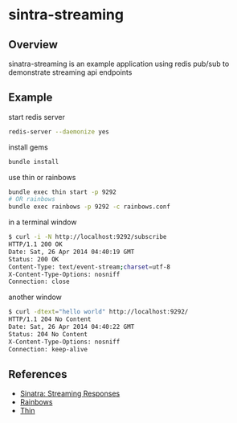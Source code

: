 # sintra-streaming

## Overview

sinatra-streaming is an example application using redis pub/sub
to demonstrate streaming api endpoints

## Example

start redis server

```sh
redis-server --daemonize yes
```

install gems

```sh
bundle install
```

use thin or rainbows

```sh
bundle exec thin start -p 9292
# OR rainbows
bundle exec rainbows -p 9292 -c rainbows.conf
```

in a terminal window

```sh
$ curl -i -N http://localhost:9292/subscribe
HTTP/1.1 200 OK
Date: Sat, 26 Apr 2014 04:40:19 GMT
Status: 200 OK
Content-Type: text/event-stream;charset=utf-8
X-Content-Type-Options: nosniff
Connection: close
```

another window

```sh
$ curl -dtext="hello world" http://localhost:9292/
HTTP/1.1 204 No Content
Date: Sat, 26 Apr 2014 04:40:22 GMT
Status: 204 No Content
X-Content-Type-Options: nosniff
Connection: keep-alive
```

## References

* [Sinatra: Streaming Responses](http://www.sinatrarb.com/intro.html#Streaming%20Responses)
* [Rainbows](http://rainbows.rubyforge.org/Rainbows/Configurator.html)
* [Thin](https://github.com/macournoyer/thin/)
